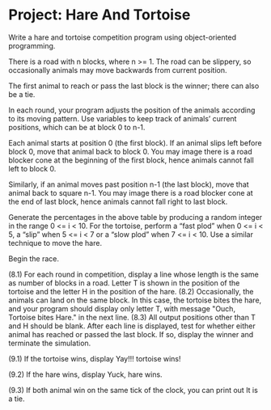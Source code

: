 # Project: Hare And Tortoise

Write a hare and tortoise competition program using object-oriented programming.

There is a road with n blocks, where n >= 1. The road can be slippery, so occasionally animals may move backwards from current position.

The first animal to reach or pass the last block is the winner; there can also be a tie.

In each round, your program adjusts the position of the animals according to its moving pattern. Use variables to keep track of animals’ current positions, which can be at block 0 to n-1. 

Each animal starts at position 0 (the first block). If an animal slips left before block 0, move that animal back to block 0.
You may image there is a road blocker cone at the beginning of the first block, hence animals cannot fall left to block 0.

Similarly, if an animal moves past position n-1 (the last block), move that animal back to square n-1. You may image there is a road blocker cone at the end of last block, hence animals cannot fall right to last block.

Generate the percentages in the above table by producing a random integer in the range 0 <= i < 10. For the tortoise, perform a “fast plod” when 0 <= i < 5, a “slip” when 5 <= i < 7 or a “slow plod” when 7 <= i < 10. Use a similar technique to move the hare. 


Begin the race.


(8.1) For each round in competition, display a line whose length is the same as number of blocks in a road. Letter T is shown in the position of the tortoise and the letter H in the position of the hare. 
(8.2) Occasionally, the animals can land on the same block. In this case, the tortoise bites the hare, and your program should display only letter T, with message "Ouch, Tortoise bites Hare." in the next line.
(8.3) All output positions other than T and H should be blank. 
After each line is displayed, test for whether either animal has reached or passed the last block. If so, display the winner and terminate the simulation.


(9.1) If the tortoise wins, display 
         Yay!!! tortoise wins!
         
         
(9.2) If the hare wins, display
         Yuck, hare wins.
         
         
(9.3) If both animal win on the same tick of the clock, you can print out
         It is a tie.

